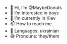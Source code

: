 - 👋 Hi, I’m @MaybeDonuts
- 👀 I’m interested in boys
- 🌱 I’m currently in Kiev
- 📫 How to reach me. 
- 🧾 Languages: ukrainian
- 😄 Pronouns: they/them

<!---
MaybeDonuts/MaybeDonuts is a ✨ special ✨ repository because its `README.md` (this file) appears on your GitHub profile.
You can click the Preview link to take a look at your changes.
--->
